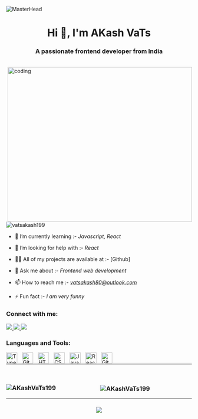 ![MasterHead](https://firebasestorage.googleapis.com/v0/b/flexi-coding.appspot.com/o/dempgi7-520f8d5f-63d4-4453-8822-dbc149ae27f8.gif?alt=media&token=91c0c7b2-93c3-4029-b011-1a8703c5730d)
<h1 align="center">Hi 👋, I'm AKash VaTs</h1> 
<h3 align="center">A passionate frontend developer from India</h3>
<br>

<img src="https://cdn.dribbble.com/users/1059583/screenshots/4171367/coding-freak.gif" alt="coding" width="500" height="420" align="right">
<p align="left"> <img src="https://komarev.com/ghpvc/?username=vatsakash199&label=Profile%20views&color=0e75b6&style=flat" alt="vatsakash199" /> </p>

- 🌱 I’m currently learning :- *Javascript, React*

- 🤝 I’m looking for help with :- *React*

- 👨‍💻 All of my projects are available at :- [Github]

- 💬 Ask me about :- *Frontend web development*

- 📫 How to reach me :- *vatsakash80@outlook.com*

- ⚡ Fun fact :- *I am very funny*

<h3 align="left">Connect with me:</h3>

 
<div align="left"> 
  <a href="vatsakash80@outlook.com">
    <img src="https://img.shields.io/badge/Gmail-333333?style=for-the-badge&logo=gmail&logoColor=red" />
  </a>
  
  <a href="https://linkedin.com/in/https://www.linkedin.com/in/akash-vats-267a40252?utm_source=share&utm_campaign=share_via&utm_content=profile&utm_medium=android_app" target="blank">
    <img src="https://img.shields.io/badge/LinkedIn-0077B5?style=for-the-badge&logo=linkedin&logoColor=white" target="_blank" />
  </a>
  
   <a href="https://instagram.com/https://instagram.com/akash___vats?igshid=ogq5zdc2odk2za==" target="blank">
    <img src="https://img.shields.io/badge/Instagram-E4405F?style=for-the-badge&logo=instagram&logoColor=white"> </a>
    <br>
  

<h3 align="left">Languages and Tools:</h3>
<img align="left" alt="TypeScript" width="30px" style="padding-right:10px;" src="https://cdn.jsdelivr.net/gh/devicons/devicon/icons/typescript/typescript-plain.svg" />
<img align="left" alt="Git" width="30px" style="padding-right:10px;" src="https://cdn.jsdelivr.net/gh/devicons/devicon/icons/git/git-original.svg" />
<img align="left" alt="HTML" width="30px" style="padding-right:10px;" src="https://cdn.jsdelivr.net/gh/devicons/devicon/icons/html5/html5-plain.svg" />
<img align="left" alt="CSS" width="30px" style="padding-right:10px;" src="https://cdn.jsdelivr.net/gh/devicons/devicon/icons/css3/css3-plain.svg" />
<img align="left" alt="JavaScript" width="30px" style="padding-right:10px;" src="https://cdn.jsdelivr.net/gh/devicons/devicon/icons/javascript/javascript-plain.svg" />
<img align="left" alt="React" width="30px" style="padding-right:10px;" src="https://cdn.jsdelivr.net/gh/devicons/devicon/icons/react/react-original.svg" />
<img align="left" alt="GitHub" width="30px" style="padding-right:10px;" src="https://cdn.jsdelivr.net/gh/devicons/devicon/icons/github/github-original.svg" />

<br />

<hr>
<br>
<h3 align="center">
<p><img align="left" src="https://github-readme-stats.vercel.app/api/top-langs?username=AKash VATS&show_icons=true&locale=en&layout=compact&theme=tokyonight" alt="AKashVaTs199" /></p>

<p>&nbsp;<img align="center" src="https://github-readme-stats.vercel.app/api?username=AKash Vats&show_icons=true&locale=en&theme=tokyonight" alt="AKashVaTs199" /></p>
</h3>

<hr>
<h3 align="center">
    <img src="https://readme-typing-svg.herokuapp.com/?font=Righteous&size=25&center=true&vCenter=true&width=500&height=70&duration=4000&lines=Thanks+for+visiting!+✌️;+Shoot+me+a+message+on+Linkedin!;I'm+always+down+to+collab+:)">
</h3>

<br/>
